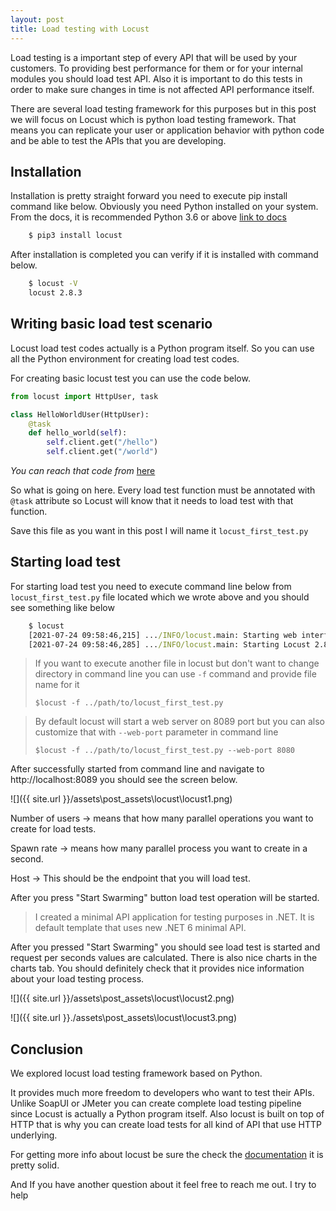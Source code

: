 ```yaml
---
layout: post
title: Load testing with Locust
---
```


Load testing is a important step of every API that will be used by your customers. To providing best performance for them or for your internal modules you should load test API. Also it is important to do this tests in order to make sure changes in time is not affected API performance itself. 

There are several load testing framework for this purposes but in this post we will focus on Locust which is python load testing framework. That means you can replicate your user or application behavior with python code and be able to test the APIs that you are developing. 


## Installation
Installation is pretty straight forward you need to execute pip install command like below. Obviously you need Python installed on your system. From the docs, it is recommended Python 3.6 or above [link to docs](http://docs.locust.io/en/stable/installation.html)

````cmd
    $ pip3 install locust
````
After installation is completed you can verify if it is installed with command below. 
````cmd
    $ locust -V
    locust 2.8.3    
````

## Writing basic load test scenario
Locust load test codes actually is a Python program itself. So you can use all the Python environment for creating load test codes.

For creating basic locust test you can use the code below. 

````python
from locust import HttpUser, task

class HelloWorldUser(HttpUser):
    @task
    def hello_world(self):
        self.client.get("/hello")
        self.client.get("/world")
````
*You can reach that code from* [here](http://docs.locust.io/en/stable/quickstart.html)

So what is going on here. Every load test function must be annotated with ``@task`` attribute so Locust will know that it needs to load test with that function.

Save this file as you want in this post I will name it ``locust_first_test.py``

## Starting load test
For starting load test you need to execute command line below from ``locust_first_test.py`` file located which we wrote above and you should see something like below

````cmd
    $ locust
    [2021-07-24 09:58:46,215] .../INFO/locust.main: Starting web interface at http://*:8089
    [2021-07-24 09:58:46,285] .../INFO/locust.main: Starting Locust 2.8.3
````

> If you want to execute another file in locust but don't want to change directory in command line you can use ``-f`` command and provide file name for it 
> 
> ``$locust -f ../path/to/locust_first_test.py``

> By default locust will start a web server on 8089 port but you can also customize that with ``--web-port`` parameter in command line 
> 
> ``$locust -f ../path/to/locust_first_test.py --web-port 8080``

After successfully started from command line and navigate to http://localhost:8089 you should see the screen below. 

![]({{ site.url }}/assets\post_assets\locust\locust1.png)

Number of users -> means that how many parallel operations you want to create for load tests. 

Spawn rate -> means how many parallel process you want to create in a second.

Host -> This should be the endpoint that you will load test. 

After you press "Start Swarming" button load test operation will be started.  

> I created a minimal API application for testing purposes in .NET. It is default template that uses new .NET 6 minimal API.
> 
After you pressed "Start Swarming" you should see load test is started and request per seconds values are calculated. There is also nice charts in the charts tab. You should definitely check that it provides nice information about your load testing process. 

![]({{ site.url }}/assets\post_assets\locust\locust2.png)

![]({{ site.url }}./assets\post_assets\locust\locust3.png)

## Conclusion

We explored locust load testing framework based on Python. 

It provides much more freedom to developers who want to test their APIs. Unlike SoapUI or JMeter you can create complete load testing pipeline since Locust is actually a Python program itself. Also locust is built on top of HTTP that is why you can create load tests for all kind of API that use HTTP underlying. 

For getting more info about locust be sure the check the [documentation](http://docs.locust.io/en/stable/index.html) it is pretty solid.

And If you have another question about it feel free to reach me out. I try to help 